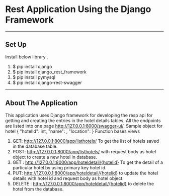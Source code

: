 # Rest Application Using the Django Framework
--------
Set Up
--------
Install below library..

1. $ pip install django
2. $ pip install django_rest_framework
3. $ pip install pymysql
4. $ pip install django-rest-swagger


-----------------------
About The Application
-----------------------
This application uses Django framework for developing the resp api for getting and creating the entries in the hotel details tables.
All the endpoints are listed into one page http://127.0.0.1:8000/swagger-ui/.
Sample object for hotel 
{
    "hotelId": int,
    "name": <string>,
    "location": <string>
  }
Function bases views 
1. GET:  http://127.0.0.1:8000/app/listhotels/ To get the list of hotels saved in the database table.
2. POST:  http://127.0.0.1:8000/app/listhotels/  with request body as hotel object to create a new hotel in database.
3. GET : http://127.0.0.1:8000/app/hoteldetail/{hotelid} To get the detail of a particular hotel by using primary key hotel id.
4. PUT:  http://127.0.0.1:8000/app/hoteldetail/{hotelid} to update the hotel details with hotel id and request body as hotel object.
5. DELETE :   http://127.0.0.1:8000/app/hoteldetail/{hotelid} to delete the hotel from the database.
 
  
